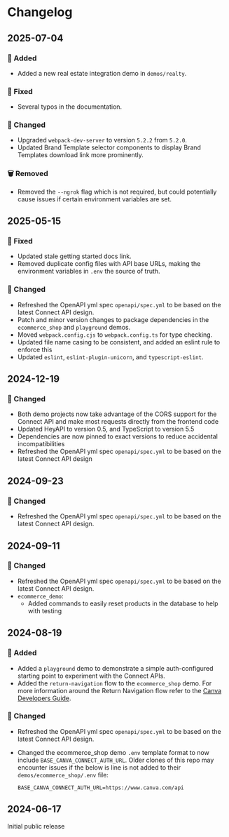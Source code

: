# Changelog

## 2025-07-04

### 🧰 Added

- Added a new real estate integration demo in `demos/realty`.

### 🐞 Fixed

- Several typos in the documentation.

### 🔧 Changed

- Upgraded `webpack-dev-server` to version `5.2.2` from `5.2.0`.
- Updated Brand Template selector components to display Brand Templates download link more prominently.

### 🗑️ Removed

- Removed the `--ngrok` flag which is not required, but could potentially cause issues if certain environment variables are set.

## 2025-05-15

### 🐞 Fixed

- Updated stale getting started docs link.
- Removed duplicate config files with API base URLs, making the environment variables in `.env` the source of truth.

### 🔧 Changed

- Refreshed the OpenAPI yml spec `openapi/spec.yml` to be based on the latest Connect API design.
- Patch and minor version changes to package dependencies in the `ecommerce_shop` and `playground` demos.
- Moved `webpack.config.cjs` to `webpack.config.ts` for type checking.
- Updated file name casing to be consistent, and added an eslint rule to enforce this
- Updated `eslint`, `eslint-plugin-unicorn`, and `typescript-eslint`.

## 2024-12-19

### 🔧 Changed

- Both demo projects now take advantage of the CORS support for the Connect API and make most requests directly from the frontend code
- Updated HeyAPI to version 0.5, and TypeScript to version 5.5
- Dependencies are now pinned to exact versions to reduce accidental incompatibilities
- Refreshed the OpenAPI yml spec `openapi/spec.yml` to be based on the latest Connect API design

## 2024-09-23

### 🔧 Changed

- Refreshed the OpenAPI yml spec `openapi/spec.yml` to be based on the latest Connect API design.

## 2024-09-11

### 🔧 Changed

- Refreshed the OpenAPI yml spec `openapi/spec.yml` to be based on the latest Connect API design.
- `ecommerce_demo`:
  - Added commands to easily reset products in the database to help with testing

## 2024-08-19

### 🧰 Added

- Added a `playground` demo to demonstrate a simple auth-configured starting point to experiment with the Connect APIs.
- Added the `return-navigation` flow to the `ecommerce_shop` demo. For more information around the Return Navigation flow refer to the [Canva Developers Guide](https://www.canva.dev/docs/connect/return-navigation-guide/).

### 🔧 Changed

- Refreshed the OpenAPI yml spec `openapi/spec.yml` to be based on the latest Connect API design.
- Changed the ecommerce_shop demo `.env` template format to now include `BASE_CANVA_CONNECT_AUTH_URL`. Older clones of this repo may encounter issues if the below is line is not added to their `demos/ecommerce_shop/.env` file:

  ```text
  BASE_CANVA_CONNECT_AUTH_URL=https://www.canva.com/api
  ```

## 2024-06-17

Initial public release
